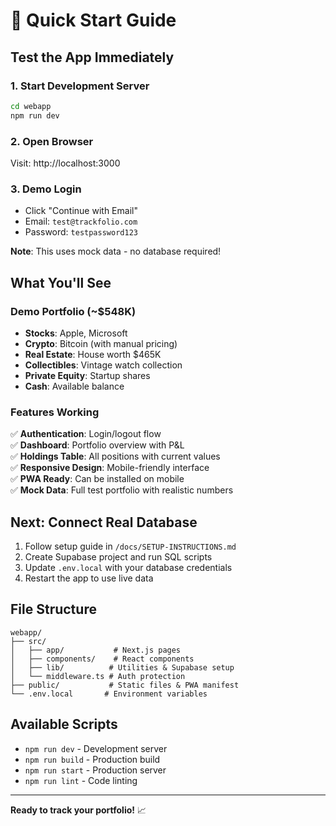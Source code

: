 # 🚀 Quick Start Guide

## Test the App Immediately

### 1. Start Development Server
```bash
cd webapp
npm run dev
```

### 2. Open Browser
Visit: http://localhost:3000

### 3. Demo Login
- Click "Continue with Email"  
- Email: `test@trackfolio.com`
- Password: `testpassword123`

**Note**: This uses mock data - no database required!

## What You'll See

### Demo Portfolio (~$548K)
- **Stocks**: Apple, Microsoft 
- **Crypto**: Bitcoin (with manual pricing)
- **Real Estate**: House worth $465K
- **Collectibles**: Vintage watch collection
- **Private Equity**: Startup shares
- **Cash**: Available balance

### Features Working
✅ **Authentication**: Login/logout flow  
✅ **Dashboard**: Portfolio overview with P&L  
✅ **Holdings Table**: All positions with current values  
✅ **Responsive Design**: Mobile-friendly interface  
✅ **PWA Ready**: Can be installed on mobile  
✅ **Mock Data**: Full test portfolio with realistic numbers

## Next: Connect Real Database

1. Follow setup guide in `/docs/SETUP-INSTRUCTIONS.md`
2. Create Supabase project and run SQL scripts
3. Update `.env.local` with your database credentials
4. Restart the app to use live data

## File Structure

```
webapp/
├── src/
│   ├── app/           # Next.js pages
│   ├── components/    # React components  
│   ├── lib/          # Utilities & Supabase setup
│   └── middleware.ts # Auth protection
├── public/           # Static files & PWA manifest
└── .env.local       # Environment variables
```

## Available Scripts

- `npm run dev` - Development server
- `npm run build` - Production build
- `npm run start` - Production server  
- `npm run lint` - Code linting

---

**Ready to track your portfolio!** 📈